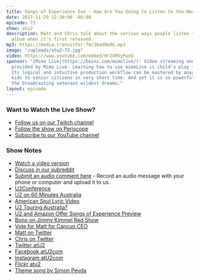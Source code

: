 ```yaml
---
title: Songs of Experience Eve - How Are You Going to Listen to the New U2 Album?
date: 2017-11-29 12:30:00 -06:00
episode: 72
show: atu2
description: Matt and Chris talk about the various ways people listen to a new U2
  album when it's first released.
mp3: https://media.transistor.fm/3bad9e8b.mp3
image: "/uploads/atu2-72.jpg"
video: https://www.youtube.com/embed/Hr2nMVyPwxQ
sponsor: "[Mimo Live](https://boinx.com/mimolive/): Video streaming and production
  provided by Mimo Live. Learning how to use mimoLive is child's play – literally.
  Its logical and intuitive production workflow can be mastered by anyone from school
  kids to senior citizens in very short time. And yet it is so powerful, it also satisfies
  the broadcasting veterans wildest dreams."
layout: episode
---
```


### Want to Watch the Live Show?

* [Follow us on our Twitch channel](https://www.twitch.tv/goodstuff_fm)
* [Follow the show on Periscope](http://periscope.tv/ichris)
* [Subscribe to our YouTube channel](https://www.youtube.com/c/GoodstuffFm-podcasts)

### Show Notes

* [Watch a video version](https://www.youtube.com/watch?v=Hr2nMVyPwxQ)
* [Discuss in our subreddit](https://www.reddit.com/r/Goodstuff_fm/)
* [Submit an audio comment here](https://www.dropbox.com/request/GA6MTwhVo618jrGPyDuE) - Record an audio message with your phone or computer and upload it to us.
* [U2Conference]( http://u2conference.com/)
* [U2 on 60 Minutes Australia](https://www.youtube.com/watch?v=kSVwLL9jcnM)
* [American Soul Lyric Video](https://www.youtube.com/watch?v=KQkkgD2p3Ow&feature=youtu.be
)
* [U2 Touring Australia?](https://www.atu2.com/news/edge-u2-are-absolutely-touring-australia-in-2018.html)
* [U2 and Amazon Offer Songs of Experience Preview](https://www.atu2.com/news/u2-amazon-music-offer-soe-preview-called-the-u2-experience.html)
* [Bono on Jimmy Kimmel Red Show](https://www.atu2.com/news/bono-joins-chris-martin-diddy-and-more-on-jimmy-kimmel-red-show-1.html)
* [Vote for Matt for Cancun CEO](https://ceo.cancun.com/profile/matt-mcgee)
* [Matt on Twitter](https://twitter.com/MattMcGee)
* [Chris on Twitter](https://twitter.com/iChris)
* [Twitter atU2](https://twitter.com/atu2)
* [Facebook atU2com](https://www.facebook.com/atu2com)
* [Instagram atU2com](https://www.instagram.com/atu2com/)
* [Flickr atu2](https://www.flickr.com/photos/atu2com/)
* [Theme song by Simon Peyda](https://simonpeyda.wordpress.com/2016/04/06/how-to-dismantle-a-sirens-song-the-making-of-a-podcast-theme/)
